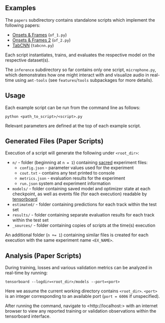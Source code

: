 ## Examples
The ```papers``` subdirectory contains standalone scripts which implement the following papers:
- [Onsets & Frames](https://arxiv.org/abs/1710.11153) (```of_1.py```)
- [Onsets & Frames 2](https://arxiv.org/abs/1810.12247) (```of_2.py```)
- [TabCNN](https://archives.ismir.net/ismir2019/paper/000033.pdf) (```tabcnn.py```)

Each script instantiates, trains, and evaluates the respective model on the respective dataset(s).

The ```inference``` subdirectory so far contains only one script, ```microphone.py```, which demonstrates how one might interact with and visualize audio in real-time using ```amt-tools``` (see ```features```/```tools``` subpackages for more details).

## Usage
Each example script can be run from the command line as follows:
```
python <path_to_script>/<script>.py
```

Relevant parameters are defined at the top of each example script.

## Generated Files (Paper Scripts)
Execution of a script will generate the following under ```<root_dir>```:
- ```n/``` - folder (beginning at ```n = 1```) containing [sacred](https://sacred.readthedocs.io/en/stable/quickstart.html) experiment files:
  - ```config.json``` - parameter values used for the experiment
  - ```cout.txt``` - contains any text printed to console
  - ```metrics.json``` - evaluation results for the experiment
  - ```run.json``` system and experiment information
- ```models/``` - folder containing saved model and optimizer state at each checkpoint, as well as events file (for each execution) readable by [tensorboard](https://www.tensorflow.org/tensorboard)
- ```estimated/``` - folder containing predictions for each track within the test set
- ```results/``` - folder containing separate evaluation results for each track within the test set
- ```_sources/``` - folder containing copies of scripts at the time(s) execution

An additional folder (```n += 1```) containing similar files is created for each execution with the same experiment name ```<EX_NAME>```.

## Analysis (Paper Scripts)
During training, losses and various validation metrics can be analyzed in real-time by running:
```
tensorboard --logdir=<root_dir>/models --port=<port>
```
Here we assume the current working directory contains ```<root_dir>```.
 ```<port>``` is an integer corresponding to an available port (```port = 6006``` if unspecified).

After running the command, navigate to <http://localhost:<port>> with an internet browser to view any reported training or validation observations within the tensorboard interface.
